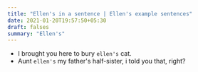 ```yaml
---
title: "Ellen's in a sentence | Ellen's example sentences"
date: 2021-01-20T19:57:50+05:30
draft: falses
summary: "Ellen's"
---
```

- I brought you here to bury `ellen's` cat.
- Aunt `ellen's` my father's half-sister, i told you that, right?
                 
